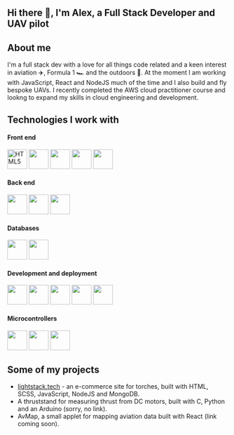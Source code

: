 <link rel="stylesheet" href="https://cdn.jsdelivr.net/gh/devicons/devicon@v2.15.1/devicon.min.css"></link>


          
## Hi there 👋, I'm Alex, a Full Stack Developer and UAV pilot
<!-- icons from https://devicon.dev/ -->
## About me
I'm a full stack dev with a love for all things code related and a keen interest in aviation ✈️, Formula 1 🏎️ and the outdoors 🌳. At the moment I am working with JavaScript, React and NodeJS much of the time and I also build and fly bespoke UAVs.  I recently completed the AWS cloud practitioner course and lookng to expand my skills in cloud engineering and development.

## Technologies I work with

#### Front end
<p>
          <img src="https://cdn.jsdelivr.net/gh/devicons/devicon/icons/html5/html5-original.svg" width="45" height="45" alt="HTML5"/>
          <img src="https://cdn.jsdelivr.net/gh/devicons/devicon/icons/css3/css3-original.svg" width="45" height="45" />
          <img src="https://cdn.jsdelivr.net/gh/devicons/devicon/icons/sass/sass-original.svg" width="45" height="45" />
          <img src="https://cdn.jsdelivr.net/gh/devicons/devicon/icons/javascript/javascript-original.svg" width="45" height="45" /> 
          <img src="https://cdn.jsdelivr.net/gh/devicons/devicon/icons/react/react-original-wordmark.svg" width="45" height="45" />       
</p>

#### Back end
<p>
          <img src="https://cdn.jsdelivr.net/gh/devicons/devicon/icons/nodejs/nodejs-original.svg" width="45" height="45" />
          <i class="devicon-express-original-wordmark"></i>  
          <img src="https://cdn.jsdelivr.net/gh/devicons/devicon/icons/nginx/nginx-original.svg" width="45" height="45" /> 
          <img src="https://cdn.jsdelivr.net/gh/devicons/devicon/icons/python/python-original.svg" width="45" height="45"/>
</p>

#### Databases
<p>
          <img src="https://cdn.jsdelivr.net/gh/devicons/devicon/icons/mongodb/mongodb-original-wordmark.svg" width="45" height="45" />
          <img src="https://cdn.jsdelivr.net/gh/devicons/devicon/icons/postgresql/postgresql-original-wordmark.svg" width="45" height="45" />
</p>

#### Development and deployment
<p>
          <img src="https://cdn.jsdelivr.net/gh/devicons/devicon/icons/linux/linux-original.svg" width="45" height="45" /> 
          <img src="https://cdn.jsdelivr.net/gh/devicons/devicon/icons/ubuntu/ubuntu-plain-wordmark.svg" width="45" height="45" />         
          <img src="https://cdn.jsdelivr.net/gh/devicons/devicon/icons/git/git-original-wordmark.svg" width="45" height="45" />
<!--           <img src="https://cdn.jsdelivr.net/gh/devicons/devicon/icons/github/github-original-wordmark.svg" width="45" height="45"/> -->
          <img src="https://cdn.jsdelivr.net/gh/devicons/devicon/icons/digitalocean/digitalocean-original-wordmark.svg" width="45" height="45" />
           <img src="https://cdn.jsdelivr.net/gh/devicons/devicon/icons/amazonwebservices/amazonwebservices-plain-wordmark.svg"  width="45" height="45"/>
</p>

#### Microcontrollers
<p>
          <img src="https://cdn.jsdelivr.net/gh/devicons/devicon/icons/arduino/arduino-original-wordmark.svg" width="45" height="45" />
          <img src="https://cdn.jsdelivr.net/gh/devicons/devicon/icons/c/c-original.svg" width="45" height="45" />
          <img src="https://cdn.jsdelivr.net/gh/devicons/devicon/icons/cplusplus/cplusplus-original.svg" width="45" height="45" /> 
</p>

## Some of my projects
- <a href="https://www.lightstack.tech">lightstack.tech</a> - an e-commerce site for torches, built with HTML, SCSS, JavaScript, NodeJS and MongoDB.
- A thruststand for measuring thrust from DC motors, built with C, Python and an Arduino (sorry, no link).
- AvMap, a small applet for mapping aviation data built with React (link coming soon).

